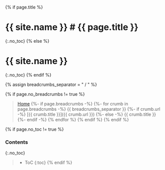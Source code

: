 {% if page.title %}
# {{ site.name }} # {{ page.title }}
{:.no_toc}
{% else %}
# {{ site.name }}
{:.no_toc}
{% endif %}

{% assign breadcrumbs_separator = " / " %}

{% if page.no_breadcrumbs != true %}
> [Home](/)
{%- if page.breadcrumbs -%}
{%- for crumb in page.breadcrumbs -%}
    {{ breadcrumbs_separator }}
    {%- if crumb.url -%}
        [{{ crumb.title }}]({{ crumb.url }})
    {%- else -%}
        {{ crumb.title }}
    {%- endif -%}
{% endfor %}
{% endif %}
{% endif %}

{% if page.no_toc != true %}
### Contents
{:.no_toc}

> - ToC
> {:toc}
{% endif %}
